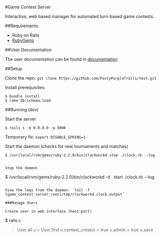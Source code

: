 #Game Contest Server

Interactive, web based manager for automated turn-based game contests.

##Requirements

* Ruby on Rails
* [RubyGems](https://rubygems.org)

##User Documentation

The user documentation can be found in [documentation](/documentation)

##Setup

Clone the repo: `git clone https://github.com/PastyPurpleTrolls/test.git`

Install prerequisites:
```
$ bundle install
$ rake db:schema:load
```

##Running (dev)

Start the server

```
$ rails s -b 0.0.0.0 -p 8000
```

Temporary fix: `export DISABLE_SPRING=1`

Start the daemon (checks for new tournaments and matches)

```
$ /usr/local/rvm/gems/ruby-2.2.0/bin/clockworkd stop ./clock.rb --log


Stop the dameon
```
$ /usr/local/rvm/gems/ruby-2.2.0/bin/clockworkd -d . start ./clock.rb --log
```

View the logs from the daemon: `tail -f [game_contest_server_root]/tmp/clockworkd.clock.output`

###Manage Users

Create user in web interface (host:port)

```
$ rails c
> User.all
> u = User.first
> u.contest_creator = true
> u.admin = true
> u.save
```
